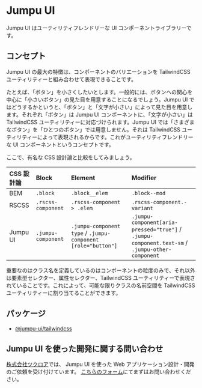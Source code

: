 # Jumpu UI

Jumpu UI はユーティリティフレンドリーな UI コンポーネントライブラリーです。

## コンセプト

Jumpu UI の最大の特徴は、コンポーネントのバリエーションを TailwindCSS ユーティリティーと組み合わせて表現できることです。

たとえば、「ボタン」を小さくしたいとします。一般的には、ボタンへの関心を中心に「小さいボタン」の見た目を用意することになるでしょう。Jumpu UI ではどうするかというと、「ボタン」と「文字が小さい」によって見た目を用意します。それぞれ「ボタン」は Jumpu UI コンポーネントに、「文字が小さい」は TailwindCSS ユーティリティーに対応づけられます。Jumpu UI では「さまざまなボタン」を「ひとつのボタン」では用意しません。それは TailwindCSS ユーティリティーによって表現されるからです。これがユーティリティフレンドリーな UI コンポーネントというコンセプトです。

ここで、有名な CSS 設計論と比較をしてみましょう。

| CSS 設計論 | Block              | Element                                                      | Modifier                                                                                        |
| :--------- | :----------------- | :----------------------------------------------------------- | :---------------------------------------------------------------------------------------------- |
| BEM        | `.block`           | `.block__elem`                                               | `.block--mod`                                                                                   |
| RSCSS      | `.rscss-component` | `.rscss-component > .elem`                                   | `.rscss-component.-variant`                                                                     |
| Jumpu UI   | `.jumpu-component` | `.jumpu-component type` / `.jumpu-component [role="button"]` | `.jumpu-component[aria-pressed="true"]` / `.jumpu-component.text-sm` / `.jumpu-other-component` |

重要なのはクラス名を定義しているのはコンポーネントの粒度のみで、それ以外は要素型セレクター、属性セレクター、TailwindCSS ユーティリティーで表現されていることです。これによって、可能な限りクラスの名前空間を TailwindCSS ユーティリティーに割り当てることができます。

## パッケージ

- [@jumpu-ui/tailwindcss](https://github.com/tuqulore/jumpu-ui/blob/develop/packages/tailwindcss/README.md)

## Jumpu UI を使った開発に関する問い合わせ

[株式会社ツクロア](https://tuqulore.com/)では、 Jumpu UI を使った Web アプリケーション設計・開発のご依頼を受け付けています。 [こちらのフォーム](https://forms.gle/saTUxAavWp2iKtei8)にてまずはお問い合わせください。
